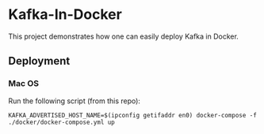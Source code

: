 # Kafka-In-Docker

This project demonstrates how one can easily deploy Kafka in Docker.

## Deployment 

### Mac OS

Run the following script (from this repo):
```shell script
KAFKA_ADVERTISED_HOST_NAME=$(ipconfig getifaddr en0) docker-compose -f ./docker/docker-compose.yml up
```